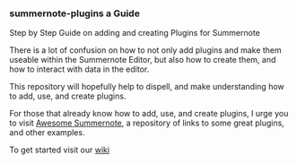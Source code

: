 ### summernote-plugins a Guide
Step by Step Guide on adding and creating Plugins for Summernote

There is a lot of confusion on how to not only add plugins and make them useable within the Summernote Editor, but also how to create them, and how to interact with data in the editor.

This repository will hopefully help to dispell, and make understanding how to add, use, and create plugins.

For those that already know how to add, use, and create plugins, I urge you to visit [Awesome Summernote](https://github.com/summernote/awesome-summernote), a repository of links to some great plugins, and other examples.

To get started visit our [wiki](https://github.com/DiemenDesign/summernote-plugins/wiki)
